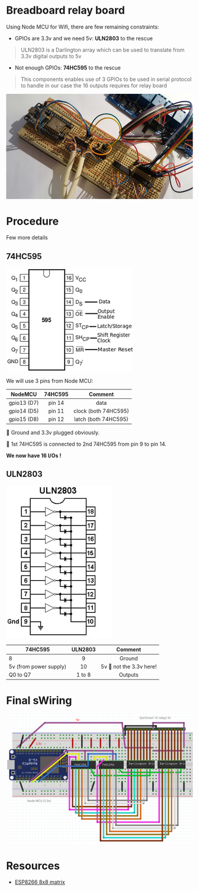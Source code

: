 
# Breadboard relay board

Using Node MCU for Wifi, there are few remaining constraints:

- GPIOs are 3.3v and we need 5v: __ULN2803__ to the rescue
> ULN2803 is a Darlington array which can be used to translate from 3.3v digital outputs to 5v

- Not enough GPIOs: __74HC595__ to the rescue
> This components enables use of 3 GPIOs to be used in serial protocol to handle in our case the 16 outputs requires for relay board


![Breadboard NodeMCU](/res/breadboard-nodemcu.png)


# Procedure

Few more details

## 74HC595

![74HC595 pins](/res/74HC595-pins.png)


We will use 3 pins from Node MCU:

| NodeMCU       | 74HC595       | Comment  |
| ------------- |:-------------:|:--------:|
| gpio13 (D7)   | pin 14        | data     |
| gpio14 (D5)   | pin 11        | clock (both 74HC595)   |
| gpio15 (D8)   | pin 12        | latch (both 74HC595)   |


:bell: Ground and 3.3v plugged obviously.

:bell: 1st 74HC595 is connected to 2nd 74HC595 from pin 9 to pin 14.


__We now have 16 I/Os !__


## ULN2803

![ULN2803 pins](/res/ULN2803-pins.jpg)


| 74HC595       | ULN2803       | Comment  |
| ------------- |:-------------:|:--------:|
| 8    | 9         | Ground   |
| 5v (from power supply)   | 10        | 5v :bell: not the 3.3v here!  |
| Q0 to Q7   | 1 to 8        | Outputs   |



# Final sWiring

![Breadboard NodeMCU](/res/web-relay-board-nodemcu.png)


# Resources

- [ESP8266 8x8 matrix](http://www.instructables.com/id/NODEMCU-LUA-ESP8266-With-74HC595-LED-and-Matrix-Dr/step2/ESP8266-driving-dual-595s-with-8-x-8-Matrix/)